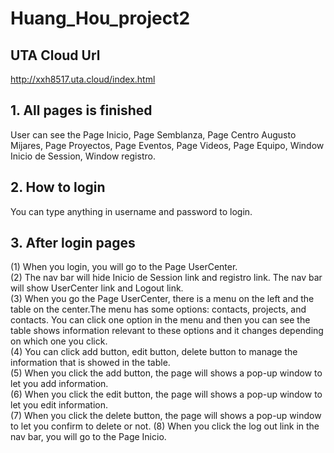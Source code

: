 # Huang_Hou_project2

## UTA Cloud Url
http://xxh8517.uta.cloud/index.html

## 1. All pages is finished
User can see the Page Inicio, Page Semblanza, Page Centro Augusto Mijares, Page Proyectos, Page Eventos, 
Page Videos, Page Equipo, Window Inicio de Session, Window registro. 

## 2. How to login
You can type anything in username and password to login.

## 3. After login pages
(1) When you login, you will go to the Page UserCenter.  
(2) The nav bar will hide Inicio de Session link and registro link. The nav bar will show UserCenter link and Logout link.  
(3) When you go the Page UserCenter, there is a menu on the left and the table on the center.The menu has some options: 
contacts, projects, and contacts. You can click one option in the menu and then you can see the table shows information 
relevant to these options and it changes depending on which one you click.  
(4) You can click add button, edit button, delete button to manage the information that is showed in the table.  
(5) When you click the add button, the page will shows a pop-up window to let you add information.  
(6) When you click the edit button, the page will shows a pop-up window to let you edit information.  
(7) When you click the delete button, the page will shows a pop-up window to let you confirm to delete or not.
(8) When you click the log out link in the nav bar, you will go to the Page Inicio.   

